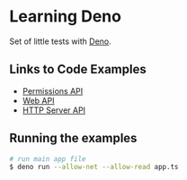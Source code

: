 # Learning Deno

Set of little tests with [Deno](https://deno.land/).

## Links to Code Examples

- [Permissions API](./permission-api/readme.md)
- [Web API](./web-platform-api/readme.md)
- [HTTP Server API](./http-server-api/readme.md)

## Running the examples

```bash
# run main app file
$ deno run --allow-net --allow-read app.ts
```
